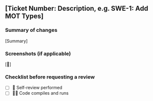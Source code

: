 ## [Ticket Number: Description, e.g. SWE-1: Add MOT Types]

### Summary of changes

[Summary]

### Screenshots (if applicable)

[📸]

### Checklist before requesting a review

- [ ] 👀 Self-review performed
- [ ] 🧑‍💻 Code compiles and runs
